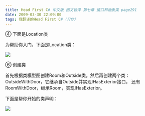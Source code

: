 ```yaml
---
title: Head First C# 中文版 图文皆译 第七章 接口和抽象类 page291
date: 2009-03-30 22:09:00
tags: 我翻译的Head First C#（习作）
---
```

④  下面是Location类

为帮助你入门，下面是Location类：

![](https://p-blog.csdn.net/images/p_blog_csdn_net/cuipengfei1/EntryImages/20090330/2009-03-30_21-34-46.jpg)

⑥  创建类

首先根据类模型图创建Room和Outside类。然后再创建两个类：OutsideWithDoor，它继承自Outside并实现IHasExterior接口，
还有RoomWithDoor，继承Room，实现IHasExterior。

下面是帮你开始的类声明：

![](https://p-blog.csdn.net/images/p_blog_csdn_net/cuipengfei1/EntryImages/20090330/2009-03-30_21-59-35.jpg)



